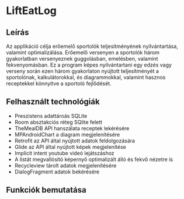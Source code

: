 # LiftEatLog

## Leírás
Az applikáció célja erőemelő sportolók teljesítményének nyilvántartása, valamint optimalizálása.
Erőemelő versenyen a sportolók három gyakorlatban versenyeznek guggolásban, emelésben,
valamint fekvenyomásban. Ez a program képes nyilvántartani egy edzés vagy verseny során ezen
három gyakorlaton nyújtott teljesítményét a sportolónak, kalkulátorokkal, és diagrammokkal,
valamint hasznos receptekkel könnyítve a sportoló fejlődését.

## Felhasznált technológiák

- Preszistens adattároás SQLite
- Room absztakciós réteg SQlite felett
- TheMealDB API hanszálata receptek lekérésére
- MPAndroidChart a diagram megjelenítésére
- Retrofit az API által nyújtott adatok feldolgozására
- Glide az API által nyújtott képek megjelenítése
- Implicit intent youtube videó lejátszáshoz
- A listát megvallósító képernyő optimalizált álló és fekvő nézetre is
- Recycleview tárolt adatok megjelenítésére
- DialogFragment adatok bekérésére

## Funkciók bemutatása

